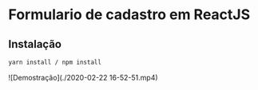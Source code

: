 
# Formulario de cadastro em ReactJS


## Instalação


```bash
yarn install / npm install
```
![Demostração](./2020-02-22 16-52-51.mp4)

